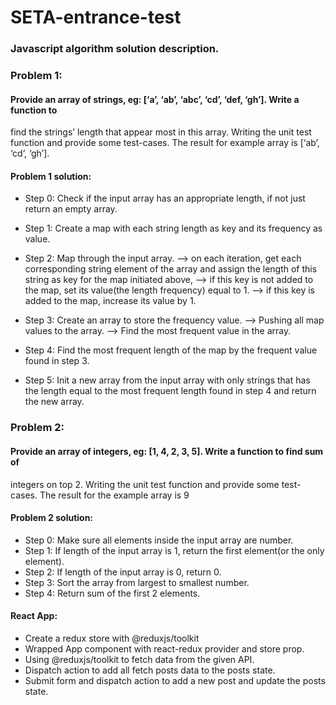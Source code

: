 # SETA-entrance-test

### Javascript algorithm solution description.
### Problem 1: 
#### Provide an array of strings, eg: [‘a’, ‘ab’, ‘abc’, ‘cd’, ‘def, ‘gh’]. Write a function to
find the strings’ length that appear most in this array. Writing the unit test function
and provide some test-cases. The result for example array is [‘ab’, ‘cd’, ‘gh’].

#### Problem 1 solution: 
- Step 0: Check if the input array has an appropriate length, if not just return an empty array.
- Step 1: Create a map with each string length as key and its frequency as value.

- Step 2: Map through the input array. 
   --> on each iteration, get each corresponding string element of the array and assign the length of this string as key for the map initiated above,
   --> if this key is not added to the map, set its value(the length frequency) equal to 1.
   --> if this key is added to the map, increase its value by 1.
   
- Step 3: Create an array to store the frequency value.
   --> Pushing all map values to the array.
   --> Find the most frequent value in the array.
   
- Step 4: Find the most frequent length of the map by the frequent value found in step 3.
- Step 5: Init a new array from the input array with only strings that has the length equal to the most frequent length found in step 4 and return the new array.
   
   
### Problem 2: 
#### Provide an array of integers, eg: [1, 4, 2, 3, 5]. Write a function to find sum of
integers on top 2. Writing the unit test function and provide some test-cases. The
result for the example array is 9

#### Problem 2 solution: 

- Step 0: Make sure all elements inside the input array are number.
- Step 1: If length of the input array is 1, return the first element(or the only element).
- Step 2: If length of the input array is 0, return 0.
- Step 3: Sort the array from largest to smallest number.
- Step 4: Return sum of the first 2 elements.

#### React App:
- Create a redux store with @reduxjs/toolkit
- Wrapped App component with react-redux provider and store prop.
- Using @reduxjs/toolkit to fetch data from the given API.
- Dispatch action to add all fetch posts data to the posts state.
- Submit form and dispatch action to add a new post and update the posts state.
